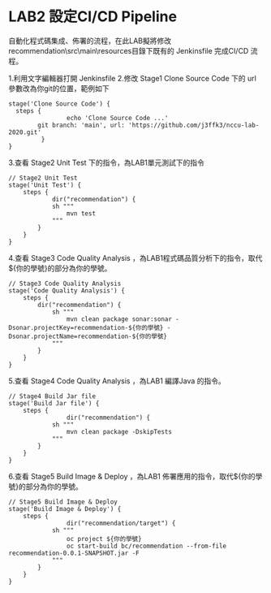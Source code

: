 
# LAB2 設定CI/CD Pipeline
自動化程式碼集成、佈署的流程，在此LAB擬將修改recommendation\src\main\resources目錄下既有的 Jenkinsfile 完成CI/CD 流程。 

1.利用文字編輯器打開 Jenkinsfile
2.修改 Stage1 Clone Source Code 下的 url 參數改為你git的位置，範例如下
```
stage('Clone Source Code') {
  steps {
            	echo 'Clone Source Code ...'
		git branch: 'main', url: 'https://github.com/j3ffk3/nccu-lab-2020.git'
         }
}
```
3.查看 Stage2 Unit Test 下的指令，為LAB1單元測試下的指令
```
// Stage2 Unit Test
stage('Unit Test') {
	steps {
        	dir("recommendation") {
			sh """
				mvn test
			"""
		}
	}
}
```
4.查看 Stage3 Code Quality Analysis ，為LAB1程式碼品質分析下的指令，取代${你的學號}的部分為你的學號。
```
// Stage3 Code Quality Analysis
stage('Code Quality Analysis') {
	steps {
		dir("recommendation") {
			sh """
				mvn clean package sonar:sonar -Dsonar.projectKey=recommendation-${你的學號} -Dsonar.projectName=recommendation-${你的學號}
			"""
		}
	}
}
```
5.查看 Stage4 Code Quality Analysis ，為LAB1 編譯Java 的指令。
```
// Stage4 Build Jar file
stage('Build Jar file') {
	steps {
            	dir("recommendation") {
			sh """
				mvn clean package -DskipTests
			"""
		}
	}
}
```
6.查看 Stage5 Build Image & Deploy ，為LAB1 佈署應用的指令，取代${你的學號}的部分為你的學號。

```
// Stage5 Build Image & Deploy
stage('Build Image & Deploy') {
	steps {
            	dir("recommendation/target") {
			sh """
				oc project ${你的學號}
				oc start-build bc/recommendation --from-file recommendation-0.0.1-SNAPSHOT.jar -F
			"""
		}
	}
}
```
